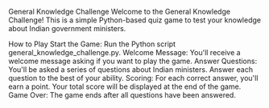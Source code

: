 General Knowledge Challenge
Welcome to the General Knowledge Challenge! This is a simple Python-based quiz game to test your knowledge about Indian government ministers.

How to Play
Start the Game: Run the Python script general_knowledge_challenge.py.
Welcome Message: You'll receive a welcome message asking if you want to play the game.
Answer Questions: You'll be asked a series of questions about Indian ministers. Answer each question to the best of your ability.
Scoring: For each correct answer, you'll earn a point. Your total score will be displayed at the end of the game.
Game Over: The game ends after all questions have been answered.
